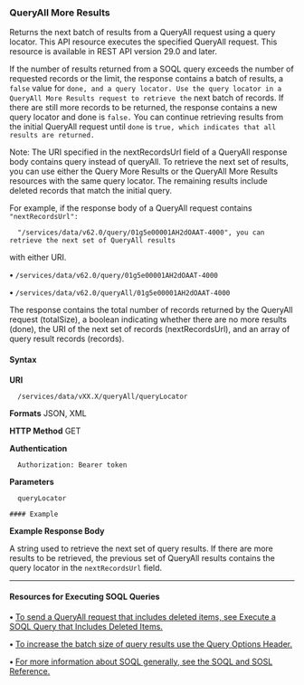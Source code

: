### QueryAll More Results

Returns the next batch of results from a QueryAll request using a query locator. This API resource executes the specified QueryAll request.
This resource is available in REST API version 29.0 and later.

If the number of results returned from a SOQL query exceeds the number of requested records or the limit, the response contains a
batch of results, a `false` value for `done, and a query locator. Use the query locator in a QueryAll More Results request to retrieve the`
next batch of records. If there are still more records to be returned, the response contains a new query locator and done is `false.`
You can continue retrieving results from the initial QueryAll request until `done` is `true, which indicates that all results are returned.`

Note: The URI specified in the nextRecordsUrl field of a QueryAll response body contains query instead of queryAll.
To retrieve the next set of results, you can use either the Query More Results or the QueryAll More Results resources with the same
query locator. The remaining results include deleted records that match the initial query.

For example, if the response body of a QueryAll request contains `"nextRecordsUrl":`
```
  "/services/data/v62.0/query/01g5e00001AH2dOAAT-4000", you can retrieve the next set of QueryAll results

```
with either URI.

**•** `/services/data/v62.0/query/01g5e00001AH2dOAAT-4000`

**•** `/services/data/v62.0/queryAll/01g5e00001AH2dOAAT-4000`

The response contains the total number of records returned by the QueryAll request (totalSize), a boolean indicating whether there
are no more results (done), the URI of the next set of records (nextRecordsUrl), and an array of query result records (records).

#### Syntax

**URI**
```
  /services/data/vXX.X/queryAll/queryLocator

```
**Formats**
JSON, XML

**HTTP Method**
GET

**Authentication**
```
  Authorization: Bearer token

```
**Parameters**

```
  queryLocator

#### Example

```
**Example Response Body**


A string used to retrieve the next set of query results. If there are more results to be
retrieved, the previous set of QueryAll results contains the query locator in the
`nextRecordsUrl` field.


-----

#### Resources for Executing SOQL Queries

**•** [To send a QueryAll request that includes deleted items, see Execute a SOQL Query that Includes Deleted Items.](https://developer.salesforce.com/docs/atlas.en-us.252.0.api_rest.meta/api_rest/dome_queryall.htm)

**•** [To increase the batch size of query results use the Query Options Header.](https://developer.salesforce.com/docs/atlas.en-us.252.0.api_rest.meta/api_rest/headers_queryoptions.htm)

**•** [For more information about SOQL generally, see the SOQL and SOSL Reference.](https://developer.salesforce.com/docs/atlas.en-us.252.0.soql_sosl.meta/soql_sosl/sforce_api_calls_soql_sosl_intro.htm)
